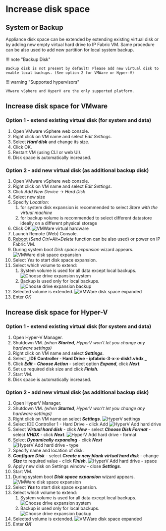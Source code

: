 # Increase disk space

## System or Backup

Appliance disk space can be extended by extending existing virtual disk or by adding new empty virtual hard drive to IP Fabric VM. Same procedure can be also used to add new partition for local system backup.

!!! note "Backup Disk"

    Backup disk is not present by default! Please add new virtual disk to enable local backups. (See option 2 for VMWare or Hyper-V)

!!! warning "Supported hypervisors"

    VMware vSphere and HyperV are the only supported platform.

## Increase disk space for VMware

### Option 1 - extend existing virtual disk (for system and data)

1.  Open VMware vSphere web console.
2.  Right click on VM name and select _Edit Settings_.
3.  Select **_Hard disk_** and change its size.
4.  Click OK.
5.  Restart VM (using CLI or web UI).
6.  Disk space is automatically increased.

### Option 2 - add new virtual disk (as additional backup disk)

1.  Open VMware vSphere web console.
2.  Right click on VM name and select _Edit Settings_.
3.  Click *Add New Device* → _Hard Disk_
4.  Select new size
5.  Specify _Location_:
    1.  for system disk expansion is recommended to select _Store with
        the virtual machine_
    2.  for backup volume is recommended to select different datastore
        ideally on a different physical storage
6.  Click OK
    ![VMWare virtual hardware](vmware_virtual_hardware.png)
7.  Launch Remote (Web) Console.
8.  [Reboot](https://ipfabric.atlassian.net/wiki/spaces/ND/pages/79036518/Service+Interfaces)
    (_Send Ctrl+Alt+Delete_ function can be also used) or power on IP
    Fabric VM.
9.  During system boot _Disk space expansion_ wizard appears.
    ![VMWare disk space expansion](vmware_disk_space_expansion.png)
10. Select _Yes_ to start disk space expansion.
11. Select which volume to extend:
    1. System volume is used for all data except local backups.
    ![Choose drive expansion system](choose_drive_expansion_system.png)
    2. Backup is used only for local backups.
    ![Choose drive expansion backup](choose_drive_expansion_backup.png)
12. Selected volume is extended.
    ![VMWare disk space expanded](vmware_disk_space_expanded.png)
13. Enter *OK*

## Increase disk space for Hyper-V

### Option 1 - extend existing virtual disk (for system and data)

1.  Open Hyper-V Manager.
2.  Shutdown VM. *(when **Started**, HyperV won't let you change any
    hardware settings)*
3.  Right click on VM name and select **_Settings_**.
4.  Select **_IDE Controller - Hard Drive -
    ipfabric-3-x-x-disk1.vhdx _**
5.  Click **_Edit_** - **_Choose Action_** - select option **_Expand_**,
    click **_Next_**.
6.  Set up required disk size and click **_Finish._**
7.  Start VM.
8.  Disk space is automatically increased.

### Option 2 - add new virtual disk (as additional backup disk)

1. Open HyperV Manager.
2. Shutdown VM. *(when **Started**, HyperV won't let you change any
    hardware settings)*
3. Right click on VM name an select **_Settings_**.
   ![HyperV settings](hyperv_settings.png)
4. Select IDE Controller 1 - Hard Drive - click Add
   ![HyperV Add hard drive](hyperv_add_hdd.png)
5. Select **_Virtual hard disk_** - click **_New_** - select **_Choose
    Disk Format_** - select **_VHDX_** - click **_Next_**.
   ![HyperV Add hard drive - format](hyperv_add_hdd_format.png)
6. Select **_Dynamically expanding_** - click **_Next_**
   ![HyperV Add hard drive - type](hyperv_add_hdd_type.png)
7. Specify name and location of disk.
8. **_Configure Disk_** - select **_Create a new blank virtual hard
    disk_** - change **_Size_** to required value - click
    **_Finish_**.
   ![HyperV Add hard drive - space](hyperv_add_hdd_space.png)
9. Apply new disk on Settings window - close **_Settings_**.
10. Start VM.
11. During system boot **_Disk space expansion_** wizard appears.
    ![VMWare disk space expansion](vmware_disk_space_expansion.png)
12. Select **_Yes_** to start disk space expansion.
13. Select which volume to extend:
    1. System volume is used for all data except local backups.
    ![Choose drive expansion system](choose_drive_expansion_system.png)
    2. Backup is used only for local backups.
    ![Choose drive expansion backup](choose_drive_expansion_backup.png)
14. Selected volume is extended.
    ![VMWare disk space expanded](vmware_disk_space_expanded.png)
15. Enter **_OK_**
